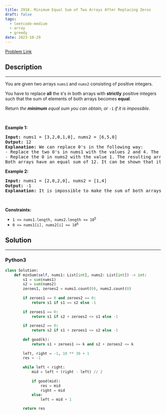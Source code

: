 ```yaml
---
title: 2918. Minimum Equal Sum of Two Arrays After Replacing Zeros
draft: false
tags: 
  - leetcode-medium
  - array
  - greedy
date: 2023-10-29
---
```


[Problem Link](https://leetcode.com/problems/minimum-equal-sum-of-two-arrays-after-replacing-zeros/)

## Description

---
<p>You are given two arrays <code>nums1</code> and <code>nums2</code> consisting of positive integers.</p>

<p>You have to replace <strong>all</strong> the <code>0</code>&#39;s in both arrays with <strong>strictly</strong> positive integers such that the sum of elements of both arrays becomes <strong>equal</strong>.</p>

<p>Return <em>the <strong>minimum</strong> equal sum you can obtain, or </em><code>-1</code><em> if it is impossible</em>.</p>

<p>&nbsp;</p>
<p><strong class="example">Example 1:</strong></p>

<pre>
<strong>Input:</strong> nums1 = [3,2,0,1,0], nums2 = [6,5,0]
<strong>Output:</strong> 12
<strong>Explanation:</strong> We can replace 0&#39;s in the following way:
- Replace the two 0&#39;s in nums1 with the values 2 and 4. The resulting array is nums1 = [3,2,2,1,4].
- Replace the 0 in nums2 with the value 1. The resulting array is nums2 = [6,5,1].
Both arrays have an equal sum of 12. It can be shown that it is the minimum sum we can obtain.
</pre>

<p><strong class="example">Example 2:</strong></p>

<pre>
<strong>Input:</strong> nums1 = [2,0,2,0], nums2 = [1,4]
<strong>Output:</strong> -1
<strong>Explanation:</strong> It is impossible to make the sum of both arrays equal.
</pre>

<p>&nbsp;</p>
<p><strong>Constraints:</strong></p>

<ul>
	<li><code>1 &lt;= nums1.length, nums2.length &lt;= 10<sup>5</sup></code></li>
	<li><code>0 &lt;= nums1[i], nums2[i] &lt;= 10<sup>6</sup></code></li>
</ul>


## Solution

---
### Python3
``` py title='minimum-equal-sum-of-two-arrays-after-replacing-zeros'
class Solution:
    def minSum(self, nums1: List[int], nums2: List[int]) -> int:
        s1 = sum(nums1)
        s2 = sum(nums2)
        zeroes1, zeroes2 = nums1.count(0), nums2.count(0)
        
        if zeroes1 == 0 and zeroes2 == 0:
            return s1 if s1 == s2 else -1
        
        if zeroes1 == 0:
            return s1 if s2 + zeroes2 <= s1 else -1
        
        if zeroes2 == 0:
            return s2 if s1 + zeroes1 <= s2 else -1
        
        def good(k):
            return s1 + zeroes1 <= k and s2 + zeroes2 <= k
        
        left, right = -1, 10 ** 30 + 1
        res = -1
        
        while left < right:
            mid = left + (right - left) // 2
            
            if good(mid):
                res = mid
                right = mid
            else:
                left = mid + 1

        return res
```

